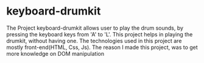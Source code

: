# keyboard-drumkit
The Project keyboard-drumkit allows user to play the drum sounds, by pressing the keyboard keys from 'A' to 'L'.
This project helps in playing the drumkit, without having one.
The technologies used in this project are mostly front-end(HTML, Css, Js).
The reason I made this project, was to get more knowledge on DOM manipulation
